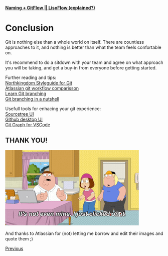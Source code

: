 [**Naming + GitFlow || LisoFlow (explained?)**](./readme.md)

# Conclusion
  
Git is nothing else than a whole world on itself. There are countless approaches to it, and nothing is better than what the team feels confortable on.  

It's recommend to do a sitdown with your team and agree on what approach you will be taking, and get a buy-in from everyone before getting started.

Further reading and tips:  
[Northkingdom Styleguide for Git](https://github.com/NorthKingdom/styleguides/blob/master/git.md)  
[Atlassian git workflow comparisson](https://www.atlassian.com/git/tutorials/comparing-workflows)  
[Learn Git branching](https://learngitbranching.js.org/)  
[Git branching in a nutshell](https://git-scm.com/book/en/v2/Git-Branching-Branches-in-a-Nutshell)

Usefull tools for enhacing your git experience:  
[Sourcetree UI](https://www.sourcetreeapp.com)  
[Github desktop UI](https://desktop.github.com/)  
[Git Graph for VSCode](https://marketplace.visualstudio.com/items?itemName=mhutchie.git-graph)  

## THANK YOU!  

![DEMO!](./assets/gif/notmine.gif)  

And thanks to Atlassian for (not) letting me borrow and edit their images and quote them ;)  

[Previous](./branching.md)